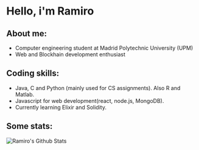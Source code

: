 # Hello, i'm Ramiro 

## About me:

* Computer engineering student at Madrid Polytechnic University (UPM)
* Web and Blockhain development enthusiast 

## Coding skills:

* Java, C and Python (mainly used for CS assignments). Also R and Matlab. 
* Javascript for web development(react, node.js, MongoDB).
* Currently learning Elixir and Solidity.

## Some stats:

![Ramiro's Github Stats](https://github-readme-stats.vercel.app/api?username=ramirolc02&bg_color=30,0ff1ce,904e95&title_color=fff&text_color=fff)
